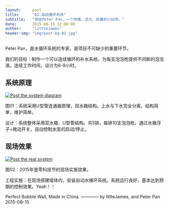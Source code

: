 ```yaml
---
layout:     post
title:      "02.自动循环系统"
subtitle:   "写给Peter Pan，一个热情、活力、执着的小伙伴。"
date:       2015-08-15 12:00:00
author:     "littleJames"
header-img: "img/post-bg-02.jpg"
---
```


<p>Peter Pan，是水循环系统的专家，是项目不可缺少的重要环节。</p>

<p>我们的目标：制作一个可以连续循环的补水系统，为每支泡泡枪提供不间断的泡泡液。连续工作时间，设计为6-8小时。</p>

<h2 class="section-heading">系统原理</h2>

<a href="#">
    <img src="{{ site.baseurl }}/img/post-02-the_system_diagram-sign.jpg" alt="Post the system diagram">
</a>

<span class="caption text-muted">图01：系统采用U型管连通器原理，双水箱结构。上水与下水完全分离，结构简单，维护简单。</span>


<p>设计：系统整体采用双水箱、U型管结构。共5排，每排10支泡泡枪。通过水箱浮子+微动开关，自动控制水泵的启动/停止。</p>


<h2 class="section-heading">现场效果</h2>

<a href="#">
    <img src="{{ site.baseurl }}/img/post-02-the_real_system.jpg" alt="Post the real system">
</a>

<span class="caption text-muted">图02：2015年壹零科技节的现场实施效果。</span>


<p>工程实施：在现场搭建墙体内，安装自动水循环系统。系统运行良好，基本达到预期的控制效果。Yeah！！</p>


<span class="caption text-muted">Perfect Bubble Wall, Made in China. ———— by littleJames, and Peter Pan 2015-08-15</span>
